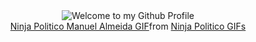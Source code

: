 <!-- "Hero" Header -->
<div align="center">
  <img src="https://github.com/BrunnerLivio/brunnerlivio/blob/master/images/welcome.png?raw=true" style="max-width: 100%;" alt="Welcome to my Github Profile" />
  <div class="tenor-gif-embed" data-postid="15375974" data-share-method="host" data-aspect-ratio="1" data-width="100%"><a href="https://tenor.com/view/ninja-politico-manuel-almeida-ninja-de-gaia-lamentable-oss-gif-15375974">Ninja Politico Manuel Almeida GIF</a>from <a href="https://tenor.com/search/ninja+politico-gifs">Ninja Politico GIFs</a></div> <script type="text/javascript" async src="https://tenor.com/embed.js"></script>
</div>

<!-- Social -->
